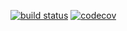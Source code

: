 [![build status](https://circleci.com/git/farhadbahrehmandhenry/AD340-team-project.svg?style=svg)](https://app.circleci.com/pipelines/github/farhadbahrehmandhenry/AD340-team-project)
[![codecov](https://codecov.io/gh/farhadbahrehmandhenry/AD340-team-project/branch/master/graph/badge.svg)](https://codecov.io/gh/farhadbahrehmandhenry/AD340-team-project)
